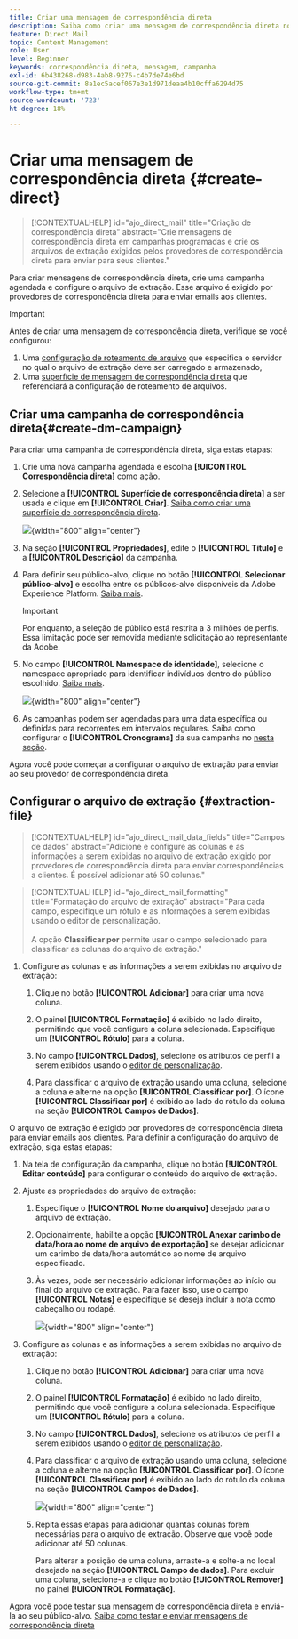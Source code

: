 ```yaml
---
title: Criar uma mensagem de correspondência direta
description: Saiba como criar uma mensagem de correspondência direta no Journey Optimizer
feature: Direct Mail
topic: Content Management
role: User
level: Beginner
keywords: correspondência direta, mensagem, campanha
exl-id: 6b438268-d983-4ab8-9276-c4b7de74e6bd
source-git-commit: 8a1ec5acef067e3e1d971deaa4b10cffa6294d75
workflow-type: tm+mt
source-wordcount: '723'
ht-degree: 18%

---
```


# Criar uma mensagem de correspondência direta {#create-direct}

>[!CONTEXTUALHELP]
>id="ajo_direct_mail"
>title="Criação de correspondência direta"
>abstract="Crie mensagens de correspondência direta em campanhas programadas e crie os arquivos de extração exigidos pelos provedores de correspondência direta para enviar para seus clientes."

Para criar mensagens de correspondência direta, crie uma campanha agendada e configure o arquivo de extração. Esse arquivo é exigido por provedores de correspondência direta para enviar emails aos clientes.

>[!IMPORTANT]
>
>Antes de criar uma mensagem de correspondência direta, verifique se você configurou:
>
>1. Uma [configuração de roteamento de arquivo](../direct-mail/direct-mail-configuration.md#file-routing-configuration) que especifica o servidor no qual o arquivo de extração deve ser carregado e armazenado,
>1. Uma [superfície de mensagem de correspondência direta](../direct-mail/direct-mail-configuration.md#direct-mail-surface) que referenciará a configuração de roteamento de arquivos.


## Criar uma campanha de correspondência direta{#create-dm-campaign}

Para criar uma campanha de correspondência direta, siga estas etapas:

1. Crie uma nova campanha agendada e escolha **[!UICONTROL Correspondência direta]** como ação.

1. Selecione a **[!UICONTROL Superfície de correspondência direta]** a ser usada e clique em **[!UICONTROL Criar]**. [Saiba como criar uma superfície de correspondência direta](direct-mail-configuration.md#direct-mail-surface).

   ![](assets/direct-mail-campaign.png){width="800" align="center"}

1. Na seção **[!UICONTROL Propriedades]**, edite o **[!UICONTROL Título]** e a **[!UICONTROL Descrição]** da campanha.

1. Para definir seu público-alvo, clique no botão **[!UICONTROL Selecionar público-alvo]** e escolha entre os públicos-alvo disponíveis da Adobe Experience Platform. [Saiba mais](../audience/about-audiences.md).

   >[!IMPORTANT]
   >
   >Por enquanto, a seleção de público está restrita a 3 milhões de perfis. Essa limitação pode ser removida mediante solicitação ao representante da Adobe.

1. No campo **[!UICONTROL Namespace de identidade]**, selecione o namespace apropriado para identificar indivíduos dentro do público escolhido. [Saiba mais](../event/about-creating.md#select-the-namespace).

   ![](assets/direct-mail-campaign-properties.png){width="800" align="center"}

1. As campanhas podem ser agendadas para uma data específica ou definidas para recorrentes em intervalos regulares. Saiba como configurar o **[!UICONTROL Cronograma]** da sua campanha no [nesta seção](../campaigns/create-campaign.md#schedule).

Agora você pode começar a configurar o arquivo de extração para enviar ao seu provedor de correspondência direta.

## Configurar o arquivo de extração {#extraction-file}

>[!CONTEXTUALHELP]
>id="ajo_direct_mail_data_fields"
>title="Campos de dados"
>abstract="Adicione e configure as colunas e as informações a serem exibidas no arquivo de extração exigido por provedores de correspondência direta para enviar correspondências a clientes. É possível adicionar até 50 colunas."

>[!CONTEXTUALHELP]
>id="ajo_direct_mail_formatting"
>title="Formatação do arquivo de extração"
>abstract="Para cada campo, especifique um rótulo e as informações a serem exibidas usando o editor de personalização. <br/><br/> A opção <b>Classificar por</b> permite usar o campo selecionado para classificar as colunas do arquivo de extração."

1. Configure as colunas e as informações a serem exibidas no arquivo de extração:

   1. Clique no botão **[!UICONTROL Adicionar]** para criar uma nova coluna.

   1. O painel **[!UICONTROL Formatação]** é exibido no lado direito, permitindo que você configure a coluna selecionada. Especifique um **[!UICONTROL Rótulo]** para a coluna.

   1. No campo **[!UICONTROL Dados]**, selecione os atributos de perfil a serem exibidos usando o [editor de personalização](../personalization/personalization-build-expressions.md).

   1. Para classificar o arquivo de extração usando uma coluna, selecione a coluna e alterne na opção **[!UICONTROL Classificar por]**. O ícone **[!UICONTROL Classificar por]** é exibido ao lado do rótulo da coluna na seção **[!UICONTROL Campos de Dados]**.







O arquivo de extração é exigido por provedores de correspondência direta para enviar emails aos clientes. Para definir a configuração do arquivo de extração, siga estas etapas:

1. Na tela de configuração da campanha, clique no botão **[!UICONTROL Editar conteúdo]** para configurar o conteúdo do arquivo de extração.

1. Ajuste as propriedades do arquivo de extração:

   1. Especifique o **[!UICONTROL Nome do arquivo]** desejado para o arquivo de extração.

   1. Opcionalmente, habilite a opção **[!UICONTROL Anexar carimbo de data/hora ao nome de arquivo de exportação]** se desejar adicionar um carimbo de data/hora automático ao nome de arquivo especificado.

   1. Às vezes, pode ser necessário adicionar informações ao início ou final do arquivo de extração. Para fazer isso, use o campo **[!UICONTROL Notas]** e especifique se deseja incluir a nota como cabeçalho ou rodapé.

      ![](assets/direct-mail-properties.png){width="800" align="center"}

1. Configure as colunas e as informações a serem exibidas no arquivo de extração:

   1. Clique no botão **[!UICONTROL Adicionar]** para criar uma nova coluna.

   1. O painel **[!UICONTROL Formatação]** é exibido no lado direito, permitindo que você configure a coluna selecionada. Especifique um **[!UICONTROL Rótulo]** para a coluna.

   1. No campo **[!UICONTROL Dados]**, selecione os atributos de perfil a serem exibidos usando o [editor de personalização](../personalization/personalization-build-expressions.md).

   1. Para classificar o arquivo de extração usando uma coluna, selecione a coluna e alterne na opção **[!UICONTROL Classificar por]**. O ícone **[!UICONTROL Classificar por]** é exibido ao lado do rótulo da coluna na seção **[!UICONTROL Campos de Dados]**.

      ![](assets/direct-mail-content.png){width="800" align="center"}

   1. Repita essas etapas para adicionar quantas colunas forem necessárias para o arquivo de extração. Observe que você pode adicionar até 50 colunas.

      Para alterar a posição de uma coluna, arraste-a e solte-a no local desejado na seção **[!UICONTROL Campo de dados]**. Para excluir uma coluna, selecione-a e clique no botão **[!UICONTROL Remover]** no painel **[!UICONTROL Formatação]**.

Agora você pode testar sua mensagem de correspondência direta e enviá-la ao seu público-alvo. [Saiba como testar e enviar mensagens de correspondência direta](test-send-direct-mail.md)
